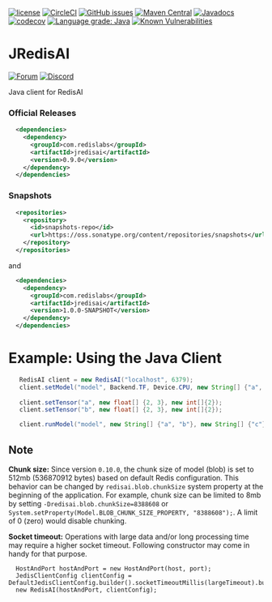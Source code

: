 [![license](https://img.shields.io/github/license/RedisAI/JRedisAI.svg)](https://github.com/RedisAI/JRedisAI)
[![CircleCI](https://circleci.com/gh/RedisAI/JRedisAI/tree/master.svg?style=svg)](https://circleci.com/gh/RedisAI/JRedisAI/tree/master)
[![GitHub issues](https://img.shields.io/github/release/RedisAI/JRedisAI.svg)](https://github.com/RedisAI/JRedisAI/releases/latest)
[![Maven Central](https://maven-badges.herokuapp.com/maven-central/com.redislabs/jredisai/badge.svg)](https://maven-badges.herokuapp.com/maven-central/com.redislabs/jredisai)
[![Javadocs](https://www.javadoc.io/badge/com.redislabs/jredisai.svg)](https://www.javadoc.io/doc/com.redislabs/jredisai)
[![codecov](https://codecov.io/gh/RedisAI/JRedisAI/branch/master/graph/badge.svg?token=cC4H2TvQHs)](https://codecov.io/gh/RedisAI/JRedisAI)
[![Language grade: Java](https://img.shields.io/lgtm/grade/java/g/RedisAI/JRedisAI.svg?logo=lgtm&logoWidth=18)](https://lgtm.com/projects/g/RedisAI/JRedisAI/context:java)
[![Known Vulnerabilities](https://snyk.io/test/github/RedisAI/JRedisAI/badge.svg?targetFile=pom.xml)](https://snyk.io/test/github/RedisAI/JRedisAI?targetFile=pom.xml)


# JRedisAI
[![Forum](https://img.shields.io/badge/Forum-RedisAI-blue)](https://forum.redislabs.com/c/modules/redisai)
[![Discord](https://img.shields.io/discord/697882427875393627?style=flat-square)](https://discord.gg/rTQm7UZ)

Java client for RedisAI

### Official Releases

```xml
  <dependencies>
    <dependency>
      <groupId>com.redislabs</groupId>
      <artifactId>jredisai</artifactId>
      <version>0.9.0</version>
    </dependency>
  </dependencies>
```

### Snapshots

```xml
  <repositories>
    <repository>
      <id>snapshots-repo</id>
      <url>https://oss.sonatype.org/content/repositories/snapshots</url>
    </repository>
  </repositories>
```

and

```xml
  <dependencies>
    <dependency>
      <groupId>com.redislabs</groupId>
      <artifactId>jredisai</artifactId>
      <version>1.0.0-SNAPSHOT</version>
    </dependency>
  </dependencies>
```

# Example: Using the Java Client

```java
   RedisAI client = new RedisAI("localhost", 6379);
   client.setModel("model", Backend.TF, Device.CPU, new String[] {"a", "b"}, new String[] {"mul"}, "graph.pb");
    
   client.setTensor("a", new float[] {2, 3}, new int[]{2});
   client.setTensor("b", new float[] {2, 3}, new int[]{2});

   client.runModel("model", new String[] {"a", "b"}, new String[] {"c"});
```

## Note

**Chunk size:** Since version `0.10.0`, the chunk size of model (blob) is set to 512mb (536870912 bytes) based on 
default Redis configuration. This behavior can be changed by `redisai.blob.chunkSize` system property at the beginning 
of the application. For example, chunk size can be limited to 8mb by setting `-Dredisai.blob.chunkSize=8388608` or 
`System.setProperty(Model.BLOB_CHUNK_SIZE_PROPERTY, "8388608");`. A limit of 0 (zero) would disable chunking.

**Socket timeout:** Operations with large data and/or long processing time may require a higher socket timeout. 
Following constructor may come in handy for that purpose.
```
  HostAndPort hostAndPort = new HostAndPort(host, port);
  JedisClientConfig clientConfig = DefaultJedisClientConfig.builder().socketTimeoutMillis(largeTimeout).build();
  new RedisAI(hostAndPort, clientConfig);
```
